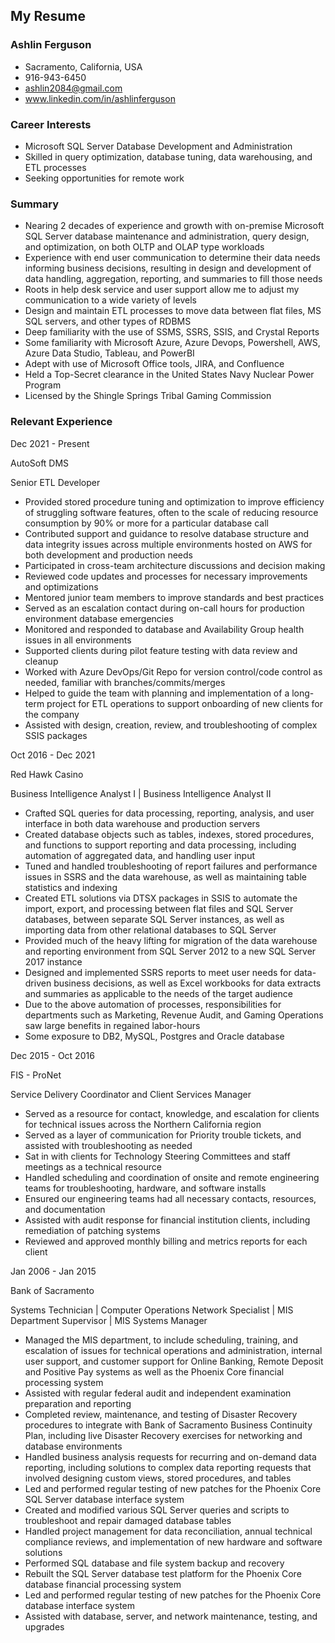 ## My Resume

### Ashlin Ferguson

* Sacramento, California, USA
* 916-943-6450
* ashlin2084@gmail.com
* www.linkedin.com/in/ashlinferguson


### Career Interests

* Microsoft SQL Server Database Development and Administration
* Skilled in query optimization, database tuning, data warehousing, and ETL processes
* Seeking opportunities for remote work



### Summary

* Nearing 2 decades of experience and growth with on-premise Microsoft SQL Server database maintenance and administration, query design, and optimization, on both OLTP and OLAP type workloads
* Experience with end user communication to determine their data needs informing business decisions, resulting in design and development of data handling, aggregation, reporting, and summaries to fill those needs
* Roots in help desk service and user support allow me to adjust my communication to a wide variety of levels
* Design and maintain ETL processes to move data between flat files, MS SQL servers, and other types of RDBMS
* Deep familiarity with the use of SSMS, SSRS, SSIS, and Crystal Reports
* Some familiarity with Microsoft Azure, Azure Devops, Powershell, AWS, Azure Data Studio, Tableau, and PowerBI
* Adept with use of Microsoft Office tools, JIRA, and Confluence
* Held a Top-Secret clearance in the United States Navy Nuclear Power Program
* Licensed by the Shingle Springs Tribal Gaming Commission


### Relevant Experience

Dec 2021 - Present

AutoSoft DMS

Senior ETL Developer
* Provided stored procedure tuning and optimization to improve efficiency of struggling software features, often to the scale of reducing resource consumption by 90% or more for a particular database call
* Contributed support and guidance to resolve database structure and data integrity issues across multiple environments hosted on AWS for both development and production needs
* Participated in cross-team architecture discussions and decision making
* Reviewed code updates and processes for necessary improvements and optimizations
* Mentored junior team members to improve standards and best practices
* Served as an escalation contact during on-call hours for production environment database emergencies
* Monitored and responded to database and Availability Group health issues in all environments
* Supported clients during pilot feature testing with data review and cleanup
* Worked with Azure DevOps/Git Repo for version control/code control as needed, familiar with branches/commits/merges
* Helped to guide the team with planning and implementation of a long-term project for ETL operations to support onboarding of new clients for the company
* Assisted with design, creation, review, and troubleshooting of complex SSIS packages



Oct 2016 - Dec 2021

Red Hawk Casino

Business Intelligence Analyst I  |   Business Intelligence Analyst II
* Crafted SQL queries for data processing, reporting, analysis, and user interface in both data warehouse and production servers
* Created database objects such as tables, indexes, stored procedures, and functions to support reporting and data processing, including automation of aggregated data, and handling user input
* Tuned and handled troubleshooting of report failures and performance issues in SSRS and the data warehouse, as well as maintaining table statistics and indexing
* Created ETL solutions via DTSX packages in SSIS to automate the import, export, and processing between flat files and SQL Server databases, between separate SQL Server instances, as well as importing data from other relational databases to SQL Server
* Provided much of the heavy lifting for migration of the data warehouse and reporting environment from SQL Server 2012 to a new SQL Server 2017 instance
* Designed and implemented SSRS reports to meet user needs for data-driven business decisions, as well as Excel workbooks for data extracts and summaries as applicable to the needs of the target audience
* Due to the above automation of processes, responsibilities for departments such as Marketing, Revenue Audit, and Gaming Operations saw large benefits in regained labor-hours
* Some exposure to DB2, MySQL, Postgres and Oracle database


Dec 2015 - Oct 2016

FIS - ProNet

Service Delivery Coordinator and Client Services Manager
* Served as a resource for contact, knowledge, and escalation for clients for technical issues across the Northern California region
* Served as a layer of communication for Priority trouble tickets, and assisted with troubleshooting as needed
* Sat in with clients for Technology Steering Committees and staff meetings as a technical resource
* Handled scheduling and coordination of onsite and remote engineering teams for troubleshooting, hardware, and software installs
* Ensured our engineering teams had all necessary contacts, resources, and documentation
* Assisted with audit response for financial institution clients, including remediation of patching systems
* Reviewed and approved monthly billing and metrics reports for each client


Jan 2006 - Jan 2015

Bank of Sacramento

Systems Technician | Computer Operations Network Specialist  | MIS Department Supervisor | MIS Systems Manager
* Managed the MIS department, to include scheduling, training, and escalation of issues for technical operations and administration, internal user support, and customer support for Online Banking, Remote Deposit and Positive Pay systems as well as the Phoenix Core financial processing system
* Assisted with regular federal audit and independent examination preparation and reporting
* Completed review, maintenance, and testing of Disaster Recovery procedures to integrate with Bank of Sacramento Business Continuity Plan, including live Disaster Recovery exercises for networking and database environments
* Handled business analysis requests for recurring and on-demand data reporting, including solutions to complex data reporting requests that involved designing custom views, stored procedures, and tables
* Led and performed regular testing of new patches for the Phoenix Core SQL Server database interface system
* Created and modified various SQL Server queries and scripts to troubleshoot and repair damaged database tables
* Handled project management for data reconciliation, annual technical compliance reviews, and implementation of new hardware and software solutions
* Performed SQL database and file system backup and recovery
* Rebuilt the SQL Server database test platform for the Phoenix Core database financial processing system
* Led and performed regular testing of new patches for the Phoenix Core database interface system
* Assisted with database, server, and network maintenance, testing, and upgrades